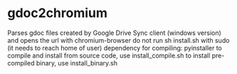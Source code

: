 # gdoc2chromium
Parses gdoc files created by Google Drive Sync client (windows version) and opens the url with chromium-browser
do not run sh install.sh with sudo (it needs to reach home of user)
dependency for compiling: pyinstaller
to compile and install from source code, use install_compile.sh
to install pre-compiled binary, use install_binary.sh
